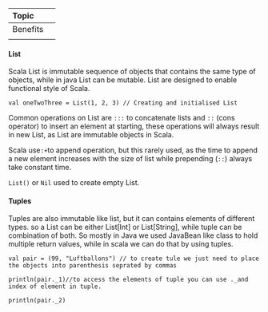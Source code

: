 | Topic |  |
| :--- | :--- |
| Benefits |  |
|  |  |

#### **List**

Scala List is immutable sequence of objects that contains the same type of objects, while in java List can be mutable. List are designed to enable functional style of Scala.

`val oneTwoThree = List(1, 2, 3) // Creating and initialised List`

Common operations on List are `:::` to concatenate lists and `::` \(cons operator\) to insert an element at starting, these operations will always result in new List, as List are immutable objects in Scala.

Scala use`:+`to append operation, but this rarely used, as the time to append a new element increases with the size of list while prepending \(`::`\) always take constant time.

`List()` or `Nil`  used to create empty List.

#### Tuples

Tuples are also immutable like list, but it can contains elements of different types. so a List can be either List\[Int\] or List\[String\], while tuple can be combination of both. So mostly in Java we used JavaBean like class to hold  multiple return values, while in scala we can do that by using tuples. 

`val pair = (99, "Luftballons") // to create tule we just need to place the objects into parenthesis seprated by commas`

`println(pair._1)`_` // `_`to access the elements of tuple you can use ._and index of element in tuple. `

`println(pair._2)`

